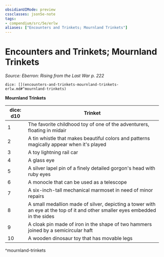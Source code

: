 ```yaml
---
obsidianUIMode: preview
cssclasses: json5e-note
tags:
- compendium/src/5e/erlw
aliases: ["Encounters and Trinkets; Mournland Trinkets"]
---
```

# Encounters and Trinkets; Mournland Trinkets
*Source: Eberron: Rising from the Last War p. 222* 

`dice: [](encounters-and-trinkets-mournland-trinkets-erlw.md#^mournland-trinkets)`

**Mournland Trinkets**

| dice: d10 | Trinket |
|-----------|---------|
| 1 | The favorite childhood toy of one of the adventurers, floating in midair |
| 2 | A tin whistle that makes beautiful colors and patterns magically appear when it's played |
| 3 | A toy lightning rail car |
| 4 | A glass eye |
| 5 | A silver lapel pin of a finely detailed gorgon's head with ruby eyes |
| 6 | A monocle that can be used as a telescope |
| 7 | A six-inch-tall mechanical marmoset in need of minor repairs |
| 8 | A small medallion made of silver, depicting a tower with an eye at the top of it and other smaller eyes embedded in the sides |
| 9 | A cloak pin made of iron in the shape of two hammers joined by a semicircular haft |
| 10 | A wooden dinosaur toy that has movable legs |
^mournland-trinkets